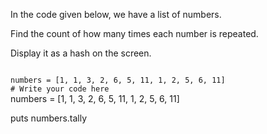 In the code given below,
we have a list of numbers.

Find the count of how
many times each number
is repeated.

Display it as a hash
on the screen.

<codeblock language="ruby" type="exercise" testMode="fixedInput">
<code>
numbers = [1, 1, 3, 2, 6, 5, 11, 1, 2, 5, 6, 11]
# Write your code here
</code>
<solution>
numbers = [1, 1, 3, 2, 6, 5, 11, 1, 2, 5, 6, 11]

puts numbers.tally
</solution>
</codeblock>
